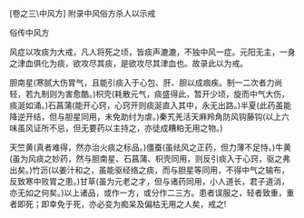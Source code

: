 [卷之三\中风方] 附录中风俗方杀人以示戒

俗传中风方

风症以攻痰为大戒，凡人将死之顷，皆痰声漉漉，不独中风一症。元阳无主，一身之津血俱化为痰，欲攻尽其痰，是欲攻尽其津血也。故录此以为戒。

胆南星(寒腻大伤胃气，且能引痰入于心包、肝、胆以成痼疾。制一二次者力尚轻，若九制则为害愈酷。)枳壳(耗散元气，痰盛得此，暂开少顷，旋而中气大伤，痰涎如涌。)石菖蒲(能开心窍，心窍开则痰涎直入其中，永无出路。)半夏(此药虽能降逆开结，但与胆星同用，未免助纣为虐。)秦艽羌活天麻羚角防风钩藤钩(以上六味虽风证所不忌，但无要药以主持之，亦徒成糟粕无用之物。)

天竺黄(真者难得，然亦治火痰之标品。)僵蚕(虽祛风之正药，但力薄不足恃。)牛黄(虽为风痰之妙药，然与胆南星、石菖蒲、枳壳同用，则反引痰入于心窍，驱之弗出矣。)竹沥(以姜汁和之，虽能驱经络之痰，而与胆星等同用，不得中气之输布，反致寒中败胃之患。)甘草(虽为元老之才，但与诸药同用，小人道长，君子道消，亦无如之何矣。)以上诸品，或作一方，或分作二三方。患者误服之，轻者致重，重者即死；即幸免于死，亦必变为痴呆及偏枯无用之人矣，戒之!

